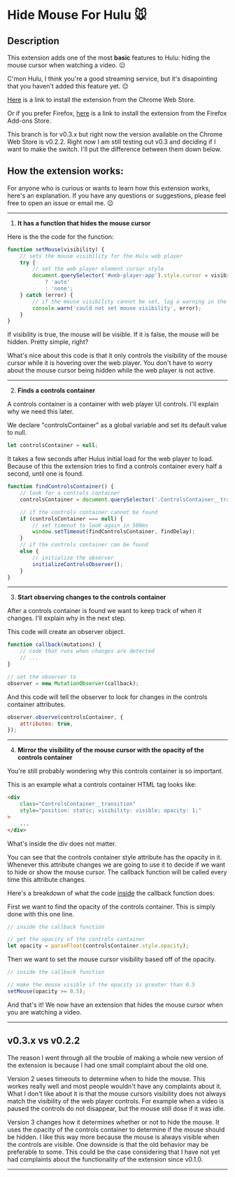 # Hide Mouse For Hulu 🐭

## Description

This extension adds one of the most **basic** features to Hulu: hiding the mouse cursor when watching a video. 😑

C'mon Hulu, I think you're a good streaming service, but it's disapointing that you haven't added this feature yet. 😔

[Here](https://chrome.google.com/webstore/detail/hide-mouse-for-hulu/ghkgcbmfkhhianaenbebiamapecmgkjk) is a link to install the extension from the Chrome Web Store.

Or if you prefer Firefox, [here](https://addons.mozilla.org/en-US/firefox/addon/hide-mouse-for-hulu/) is a link to install the extension from the Firefox Add-ons Store.

This branch is for v0.3.x but right now the version available on the Chrome Web Store is v0.2.2. Right now I am still testing out v0.3 and deciding if I want to make the switch. I'll put the difference between them down below.

## How the extension works:

For anyone who is curious or wants to learn how this extension works, here's an explanation. If you have any questions or suggestions, please feel free to open an issue or email me. 😉

---

1. **It has a function that hides the mouse cursor**

Here is the the code for the function:

```javascript
function setMouse(visibility) {
	// sets the mouse visibility for the Hulu web player
	try {
		// set the web player element cursor style
		document.querySelector('#web-player-app').style.cursor = visibility
			? 'auto'
			: 'none';
	} catch (error) {
		// if the mouse visibility cannot be set, log a warning in the console
		console.warn('could not set mouse visibility', error);
	}
}
```

If visibility is true, the mouse will be visible. If it is false, the mouse will be hidden. Pretty simple, right?

What's nice about this code is that it only controls the visibility of the mouse cursor while it is hovering over the web player. You don't have to worry about the mouse cursor being hidden while the web player is not active.

---

2. **Finds a controls container**

A controls container is a container with web player UI controls. I'll explain why we need this later.

We declare "controlsContainer" as a global variable and set its default value to null.

```javascript
let controlsContainer = null;
```

It takes a few seconds after Hulus initial load for the web player to load. Because of this the extension tries to find a controls container every half a second, until one is found.

```javascript
function findControlsContainer() {
	// look for a controls container
	controlsContainer = document.querySelector('.ControlsContainer__transition');

	// if the controls container cannot be found
	if (controlsContainer === null) {
		// set timeout to look again in 500ms
		window.setTimeout(findControlsContainer, findDelay);
	}
	// if the controls container can be found
	else {
		// initialize the observer
		initializeControlsObserver();
	}
}
```

---

3. **Start observing changes to the controls container**

After a controls container is found we want to keep track of when it changes. I'll explain why in the next step.

This code will create an observer object.

```javascript
function callback(mutations) {
	// code that runs when changes are detected
	// ...
}

// set the observer to
observer = new MutationObserver(callback);
```

And this code will tell the observer to look for changes in the controls container attributes.

```javascript
observer.observe(controlsContainer, {
	attributes: true,
});
```

---

4. **Mirror the visibility of the mouse cursor with the opacity of the controls container**

You're still probably wondering why this controls container is so important.

This is an example what a controls container HTML tag looks like:

```html
<div
	class="ControlsContainer__transition"
	style="position: static; visibility: visible; opacity: 1;"
>
	...
</div>
```

What's inside the div does not matter.

You can see that the controls container style attribute has the opacity in it. Whenever this attribute changes we are going to use it to decide if we want to hide or show the mouse cursor. The callback function will be called every time this attribute changes.

Here's a breakdown of what the code <u>inside</u> the callback function does:

First we want to find the opacity of the controls container. This is simply done with this one line.

```javascript
// inside the callback function

// get the opacity of the controls container
let opacity = parseFloat(controlsContainer.style.opacity);
```

Then we want to set the mouse cursor visibility based off of the opacity.

```javascript
// inside the callback function

// make the mouse visible if the opacity is greater than 0.5
setMouse(opacity >= 0.5);
```

And that's it! We now have an extension that hides the mouse cursor when you are watching a video.

---

## v0.3.x vs v0.2.2

The reason I went through all the trouble of making a whole new version of the extension is because I had one small complaint about the old one.

Version 2 ueses timeouts to determine when to hide the mouse. This workes really well and most people wouldn't have any complaints about it. What I don't like about it is that the mouse cursors visibility does not always match the visibility of the web player controls. For example when a video is paused the controls do not disappear, but the mouse still dose if it was idle.

Version 3 changes how it determines whether or not to hide the mouse. It uses the opacity of the controls container to determine if the mouse should be hidden. I like this way more because the mouse is always visible when the controls are visible. One downside is that the old behavior may be preferable to some. This could be the case considering that I have not yet had complaints about the functionality of the extension since v0.1.0.

---
